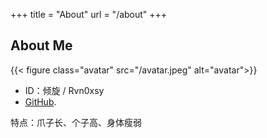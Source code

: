 +++
title = "About"
url = "/about"
+++

## About Me

{{< figure class="avatar" src="/avatar.jpeg" alt="avatar">}}

* ID：倾旋 / Rvn0xsy
* [GitHub](https://github.com/Rvn0xsy/).

特点：爪子长、个子高、身体瘦弱